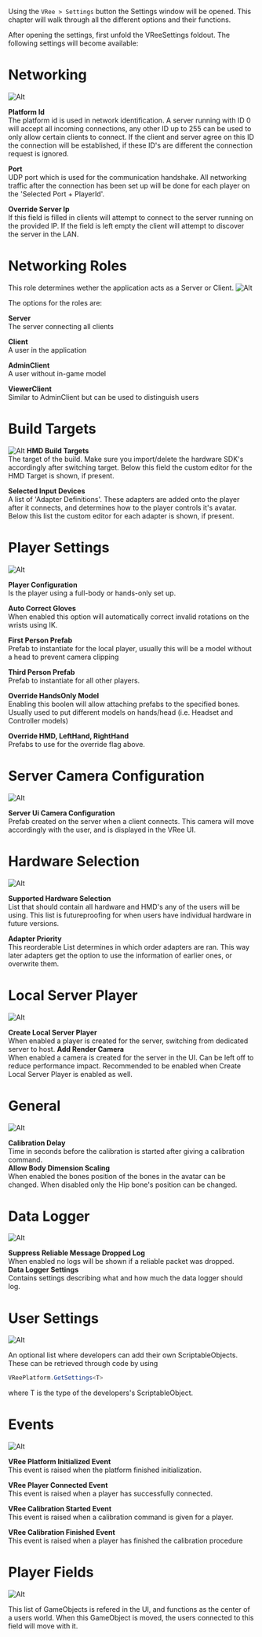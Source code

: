 Using the `VRee > Settings` button the Settings window will be opened. This chapter will walk through all the different options and their functions.

After opening the settings, first unfold the VReeSettings foldout. The following settings will become available:

# Networking
![Alt](../images/settings/networking.png "Networking.")

__Platform Id__  
The platform id is used in network identification. A server running with ID 0 will accept all incoming connections, any other ID up to 255 can be used to only allow certain clients to connect. If the client and server agree on this ID the connection will be established, if these ID's are different the connection request is ignored.

__Port__  
UDP port which is used for the communication handshake.
All networking traffic after the connection has been set up will be done for each player on the 'Selected Port + PlayerId'.

__Override Server Ip__  
If this field is filled in clients will attempt to connect to the server running on the provided IP. If the field is left empty the client will attempt to discover the server in the LAN.

# Networking Roles
This role determines wether the application acts as a Server or Client. 
![Alt](../images/settings/networking-roles.png "Networking Roles.")

The options for the roles are:

__Server__  
The server connecting all clients  

__Client__  
A user in the application    

__AdminClient__  
A user without in-game model    

__ViewerClient__  
Similar to AdminClient but can be used to distinguish users 

# Build Targets
![Alt](../images/settings/build-targets.png "Build Targets.")
__HMD Build Targets__  
The target of the build. Make sure you import/delete the hardware SDK's accordingly after switching target.
Below this field the custom editor for the HMD Target is shown, if present.

__Selected Input Devices__  
A list of 'Adapter Definitions'. These adapters are added onto the player after it connects, and determines how to the player controls it's avatar.
Below this list the custom editor for each adapter is shown, if present.

# Player Settings
![Alt](../images/settings/player-settings.png "Player Settings.")

__Player Configuration__  
Is the player using a full-body or hands-only set up.

__Auto Correct Gloves__  
When enabled this option will automatically correct invalid rotations on the wrists using IK.

__First Person Prefab__  
Prefab to instantiate for the local player, usually this will be a model without a head to prevent camera clipping

__Third Person Prefab__  
Prefab to instantiate for all other players.

__Override HandsOnly Model__  
Enabling this boolen will allow attaching prefabs to the specified bones. Usually used to put different models on hands/head (i.e. Headset and Controller models)

__Override HMD, LeftHand, RightHand__  
Prefabs to use for the override flag above.

# Server Camera Configuration
![Alt](../images/settings/server-camera-configuration.png "Server Camera Configuration.")

__Server Ui Camera Configuration__  
Prefab created on the server when a client connects. This camera will move accordingly with the user, and is displayed in the VRee UI.

# Hardware Selection
![Alt](../images/settings/hardware-selection.png "Hardware Selection.")

__Supported Hardware Selection__  
List that should contain all hardware and HMD's any of the users will be using. This list is futureproofing for when users have individual hardware in future versions.

__Adapter Priority__  
This reorderable List determines in which order adapters are ran. This way later adapters get the option to use the information of earlier ones, or overwrite them.

# Local Server Player
![Alt](../images/settings/local-server-player.png "Local Server Player.")

__Create Local Server Player__  
When enabled a player is created for the server, switching from dedicated server to host.
__Add Render Camera__  
When enabled a camera is created for the server in the UI. Can be left off to reduce performance impact.
Recommended to be enabled when Create Local Server Player is enabled as well.

# General
![Alt](../images/settings/general.png "General.")

__Calibration Delay__  
Time in seconds before the calibration is started after giving a calibration command.  
__Allow Body Dimension Scaling__  
When enabled the bones position of the bones in the avatar can be changed. When disabled only the Hip bone's position can be changed.

# Data Logger
![Alt](../images/settings/data-logger.png "Data Logger.")

__Suppress Reliable Message Dropped Log__  
When enabled no logs will be shown if a reliable packet was dropped.  
__Data Logger Settings__  
Contains settings describing what and how much the data logger should log.

# User Settings
![Alt](../images/settings/user-settings.png "User Settings.")

An optional list where developers can add their own ScriptableObjects. These can be retrieved through code by using 
```c#
VReePlatform.GetSettings<T>
```
where T is the type of the developers's ScriptableObject.

# Events
![Alt](../images/settings/events.png "Events.")

__VRee Platform Initialized Event__  
This event is raised when the platform finished initialization. 

__VRee Player Connected Event__  
This event is raised when a player has successfully connected.  

__VRee Calibration Started Event__  
This event is raised when a calibration command is given for a player.  

__VRee Calibration Finished Event__  
This event is raised when a player has finished the calibration procedure

# Player Fields
![Alt](../images/settings/player-fields.png "Player Fields.")

This list of GameObjects is refered in the UI, and functions as the center of a users world.
When this GameObject is moved, the users connected to this field will move with it.

